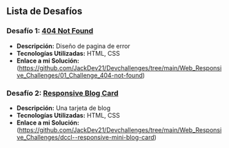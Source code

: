 ## Lista de Desafíos

### Desafío 1: [404 Not Found](https://legacy.devchallenges.io/challenges/wBunSb7FPrIepJZAg0sY)
- **Descripción:**  Diseño de pagina de error
- **Tecnologías Utilizadas:** HTML, CSS
- **Enlace a mi Solución:** (https://github.com/JackDev21/Devchallenges/tree/main/Web_Responsive_Challenges/01_Challenge_404-not-found)

### Desafío 2: [Responsive Blog Card](https://devchallenges.io/challenge/27)
- **Descripción:** Una tarjeta de blog 
- **Tecnologías Utilizadas:** HTML, CSS
- **Enlace a mi Solución:** (https://github.com/JackDev21/Devchallenges/tree/main/Web_Responsive_Challenges/dccl--responsive-mini-blog-card)
